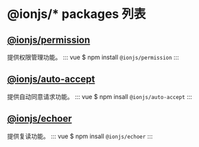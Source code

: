 # @ionjs/* packages 列表

## [@ionjs/permission](permission.html)
提供权限管理功能。
::: vue
$ npm install `@ionjs/permission`
:::

## [@ionjs/auto-accept](auto-accept.html)
提供自动同意请求功能。
::: vue
$ npm insall `@ionjs/auto-accept`
:::

## [@ionjs/echoer](echoer.html)
提供复读功能。
::: vue
$ npm insall `@ionjs/echoer`
:::
